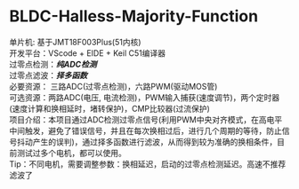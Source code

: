 # BLDC-Halless-Majority-Function

单片机: 基于JMT18F003Plus(51内核) </br>
开发平台：VScode + EIDE + Keil C51编译器 </br>
过零点检测：***纯ADC检测*** </br>
过零点滤波：***择多函数***  </br>
必要资源：  三路ADC(过零点检测)，六路PWM(驱动MOS管) </br>
可选资源：两路ADC(电压, 电流检测)，PWM输入捕获(速度调节)，两个定时器(速度计算和换相延时，堵转保护)，CMP比较器(过流保护) </br>
项目介绍：本项目通过ADC检测过零点信号(利用PWM中央对齐模式，在高电平中间触发，避免了错误信号，并且在每次换相过后，进行几个周期的等待，防止信号抖动产生的误判)，通过择多函数进行滤波，从而得到较为准确的换相条件，目前测试过多个电机，都可以使用。 </br>
Tip：不同电机，需要调整参数：换相延迟，启动的过零点检测延迟。高速不推荐滤波了 </br>
